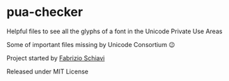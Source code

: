 # pua-checker
Helpful files to see all the glyphs of a font in the Unicode Private Use Areas

Some of important files missing by Unicode Consortium 😉

Project started by <a href="https://www.fsd.it/">Fabrizio Schiavi</a>

Released under MIT License
